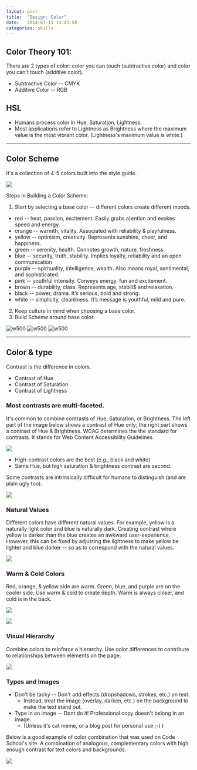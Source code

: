 ```yaml
---
layout: post
title:  "Design: Color"
date:   2014-07-11 14:43:58
categories: skills
---
```


## Color Theory 101:
There are 2 types of color: color you can touch (subtractive color)
and color you can't touch (additive color).

* Subtractive Color -- CMYK
* Additive Color -- RGB


## HSL
* Humans process color in Hue, Saturation, Lightness.  
* Most applications refer to Lightness as Brightness where the maximum value is 
the most vibrant color.  (Lightness's maximum value is white.)

---

## Color Scheme
It's a collection of 4-5 colors built into the style guide.

![](http://i.imgur.com/81q88zc.png)

Steps in Building a Color Scheme:

1. Start by selecting a base color -- different colors create different moods.
  * red -- heat, passion, excitement. Easily grabs a)ention and evokes speed and energy.
  * orange -- warmth, vitality.  Associated with reliability & playfulness.
  * yellow -- optimism, creativity.  Represents sunshine, cheer, and happiness.
  * green -- serenity, health.  Connotes growth, nature, freshness.
  * blue -- security, truth, stability. Implies loyalty, reliability and an open communication
  * purple -- spirituality, intelligence, wealth.  Also means royal, sentimental, and sophisticated.
  * pink -- youthful intensity.  Conveys energy, fun and excitement.
  * brown -- durability, class. Represents age, stabili$ and relaxation.
  * black -- power, drama. It’s serious, bold and strong.
  * white -- simplicity, cleanliness.  It’s message is youthful, mild and pure.
2. Keep culture in mind when choosing a base color.
3. Build Scheme around base color.

![w500](http://i.imgur.com/NM1JoMf.png)
![w500](http://i.imgur.com/qsGyiAG.png)
![w500](http://i.imgur.com/RepXI6G.png)

---

## Color & type

Contrast is the difference in colors.

* Contrast of Hue
* Contrast of Saturation
* Contrast of Lightness

### Most contrasts are multi-faceted.  

It's common to combine contrasts of Hue,
Saturation, or Brightness. The left part of the image below shows a contrast of 
Hue only; the right part shows a contrast of Hue & Brightness. WCAG determines the the standard for contrasts.  It stands for Web Content 
Accessibility Guidelines.

![](http://i.imgur.com/gMRWgSh.png)



* High-contrast colors are the best (e.g., black and white)
* Same Hue, but high saturation & brightness contrast are second. 


Some contrasts are intrinsically difficult for humans to distinguish (and 
are plain ugly too).

![](http://i.imgur.com/QmBHemf.png)


### Natural Values
Different colors have different natural values.  For example, yellow is a 
naturally light color and blue is naturally dark.  Creating contrast where
yellow is darker than the blue creates an awkward user-experience.  However,
this can be fixed by adjusting the lightness to make yellow be lighter and blue 
darker -- so as to correspond with the natural values.

![](http://i.imgur.com/9SAMo1W.png)


### Warm & Cold Colors
Red, orange, & yellow side are warm.  Green, blue, and purple are on the cooler side.
Use warm & cold to create depth.  Warm is always closer, and cold is in the back.

![](http://i.imgur.com/GdjR4nf.png)

![](http://i.imgur.com/jpd33E4.png)



### Visual Hierarchy
Combine colors to reinforce a hierarchy.  Use color differences to contribute 
to relationships between elements on the page.

![](http://i.imgur.com/XqQ2sZF.png)


### Types and Images

* Don't be tacky -- Don't add effects (dropshadows, strokes, etc.) on text.
  * Instead, treat the image (overlay, darken, etc.) on the background to make the text stand out.
* Type in an image -- Dont do it! Professional copy doesn't belong in an image.
  * (Unless it's cat meme, or a blog post for personal use ;-) )


Below is a good example of color combination that was used on Code School's site.
A combination of analogous, complementary colors with high enough contrast for 
text colors and backgrounds.

![](http://i.imgur.com/UN2it1x.png)

